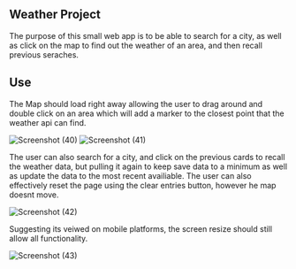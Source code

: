 ## Weather Project
The purpose of this small web app is to be able to search for a city, as well as click on the map to find out the weather of an area, and then recall previous seraches. 

## Use
The Map should load right away allowing the user to drag around and double click on an area which will add a marker to the closest point that the weather api can find.

![Screenshot (40)](https://github.com/user-attachments/assets/56bd9b88-dddc-466f-921a-d8c8ca1110b1)
![Screenshot (41)](https://github.com/user-attachments/assets/8237568b-df0b-4654-9e24-db1592e1f9ca)

The user can also search for a city, and click on the previous cards to recall the weather data, but pulling it again to keep save data to a minimum as well as update the data to the most recent availiable.
The user can also effectively reset the page using the clear entries button, however he map doesnt move.

![Screenshot (42)](https://github.com/user-attachments/assets/adde925c-19f9-473d-b6c4-f31605d13199)

Suggesting its veiwed on mobile platforms, the screen resize should still allow all functionality.

![Screenshot (43)](https://github.com/user-attachments/assets/7f8ebb3c-9d6d-4958-b5b6-71a56a7200e7)

